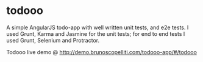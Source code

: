 todooo
======

A simple AngularJS todo-app with well written unit tests, and e2e tests.
I used Grunt, Karma and Jasmine for the unit tests; for end to end tests I used Grunt, Selenium and Protractor.

Todooo live demo @ http://demo.brunoscopelliti.com/todooo-app/#/todooo
